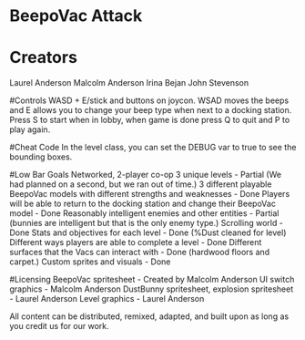 # BeepoVac Attack

# Creators
Laurel Anderson
Malcolm Anderson
Irina Bejan
John Stevenson

#Controls
WASD + E/stick and buttons on joycon. WSAD moves the beeps and E allows you to change your beep type when next to a docking station. 
Press S to start when in lobby, when game is done press Q to quit and P to play again. 

#Cheat Code
In the level class, you can set the DEBUG var to true to see the bounding boxes. 

#Low Bar Goals 
Networked, 2-player co-op
3 unique levels - Partial (We had planned on a second, but we ran out of time.)
3 different playable BeepoVac models with different strengths and weaknesses - Done
Players will be able to return to the docking station and change their BeepoVac model - Done
Reasonably intelligent enemies and other entities - Partial (bunnies are intelligent but that is the only enemy type.)
Scrolling world - Done
Stats and objectives for each level - Done (%Dust cleaned for level)
Different ways players are able to complete a level - Done
Different surfaces that the Vacs can interact with - Done (hardwood floors and carpet.)
Custom sprites and visuals - Done

#Licensing 
BeepoVac spritesheet - Created by Malcolm Anderson
UI switch graphics - Malcolm Anderson
DustBunny spritesheet, explosion spritesheet - Laurel Anderson
Level graphics - Laurel Anderson

All content can be distributed, remixed, adapted, and built upon as long as you credit us for our work.
